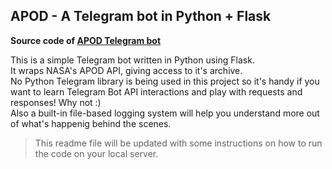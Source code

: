 ## APOD - A Telegram bot in Python + Flask
**Source code of [APOD Telegram bot](https://t.me/APOD_NASAbot/)**

This is a simple Telegram bot written in Python using Flask.  
It wraps NASA's APOD API, giving access to it's archive.  
No Python Telegram library is being used in this project so it's handy if you want to learn Telegram Bot API interactions and play with requests and responses! Why not :)  
Also a built-in file-based logging system will help you understand more out of what's happenig behind the scenes.  

> This readme file will be updated with some instructions on how to run the code on your local server.
